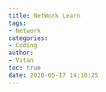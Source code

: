 ```yaml
---
title: NetWork Learn
tags:
- Network
categories:
- Coding
author:
- Vitan
toc: true
date: 2020-05-17 14:18:25
---
```

